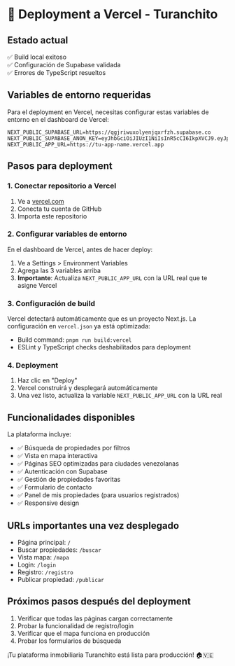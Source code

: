 # 🚀 Deployment a Vercel - Turanchito

## Estado actual
✅ Build local exitoso  
✅ Configuración de Supabase validada  
✅ Errores de TypeScript resueltos  

## Variables de entorno requeridas

Para el deployment en Vercel, necesitas configurar estas variables de entorno en el dashboard de Vercel:

```
NEXT_PUBLIC_SUPABASE_URL=https://qgjriwuxolyenjqxrfzh.supabase.co
NEXT_PUBLIC_SUPABASE_ANON_KEY=eyJhbGciOiJIUzI1NiIsInR5cCI6IkpXVCJ9.eyJpc3MiOiJzdXBhYmFzZSIsInJlZiI6InFnanJpd3V4b2x5ZW5qcXhyZnpoIiwicm9sZSI6ImFub24iLCJpYXQiOjE3NTM3ODIzOTgsImV4cCI6MjA2OTM1ODM5OH0.wcsrpnUZFJuBRTFsFQADm4kV9WLUO3reptzjR5x_Tg4
NEXT_PUBLIC_APP_URL=https://tu-app-name.vercel.app
```

## Pasos para deployment

### 1. Conectar repositorio a Vercel
1. Ve a [vercel.com](https://vercel.com)
2. Conecta tu cuenta de GitHub
3. Importa este repositorio

### 2. Configurar variables de entorno
En el dashboard de Vercel, antes de hacer deploy:
1. Ve a Settings > Environment Variables
2. Agrega las 3 variables arriba
3. **Importante**: Actualiza `NEXT_PUBLIC_APP_URL` con la URL real que te asigne Vercel

### 3. Configuración de build
Vercel detectará automáticamente que es un proyecto Next.js. La configuración en `vercel.json` ya está optimizada:
- Build command: `pnpm run build:vercel`
- ESLint y TypeScript checks deshabilitados para deployment

### 4. Deployment
1. Haz clic en "Deploy"
2. Vercel construirá y desplegará automáticamente
3. Una vez listo, actualiza la variable `NEXT_PUBLIC_APP_URL` con la URL real

## Funcionalidades disponibles

La plataforma incluye:
- ✅ Búsqueda de propiedades por filtros
- ✅ Vista en mapa interactiva
- ✅ Páginas SEO optimizadas para ciudades venezolanas
- ✅ Autenticación con Supabase
- ✅ Gestión de propiedades favoritas
- ✅ Formulario de contacto
- ✅ Panel de mis propiedades (para usuarios registrados)
- ✅ Responsive design

## URLs importantes una vez desplegado
- Página principal: `/`
- Buscar propiedades: `/buscar`
- Vista mapa: `/mapa`
- Login: `/login`
- Registro: `/registro`
- Publicar propiedad: `/publicar`

## Próximos pasos después del deployment
1. Verificar que todas las páginas cargan correctamente
2. Probar la funcionalidad de registro/login
3. Verificar que el mapa funciona en producción
4. Probar los formularios de búsqueda

¡Tu plataforma inmobiliaria Turanchito está lista para producción! 🏠🇻🇪